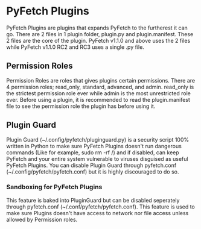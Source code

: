 # PyFetch Plugins
PyFetch Plugins are plugins that expands PyFetch to the furtherest it can go. There are 2 files in 1 plugin folder, plugin.py and plugin.manifest. These 2 files are the core of the plugin. PyFetch v1.1.0 and above uses the 2 files while PyFetch v1.1.0 RC2 and RC3 uses a single .py file.
## Permission Roles
Permission Roles are roles that gives plugins certain permissions. There are 4 permission roles; read_only, standard, advanced, and admin. read_only is the strictest permission role ever while admin is the most unrestricted role ever. Before using a plugin, it is recommended to read the plugin.manifest file to see the permission role the plugin has before using it.
## Plugin Guard
Plugin Guard (~/.config/pyfetch/pluginguard.py) is a security script 100% written in Python to make sure PyFetch Plugins doesn't run dangerous commands (Like for example, sudo rm -rf /) and if disabled, can keep PyFetch and your entire system vulnerable to viruses disguised as useful PyFetch Plugins. You can disable Plugin Guard through pyfetch.conf (~/.config/pyfetch/pyfetch.conf) but it is highly discouraged to do so.
### Sandboxing for PyFetch Plugins
This feature is baked into PluginGuard but can be disabled seperately through pyfetch.conf (~/.conf/pyfetch/pyfetch.conf). This feature is used to make sure Plugins doesn't have access to network nor file access unless allowed by Permission roles.
